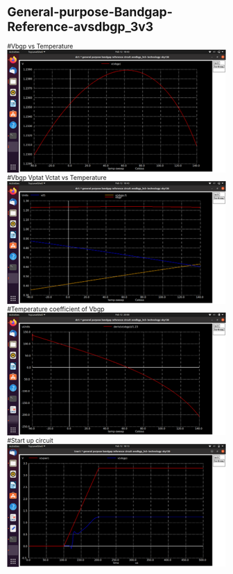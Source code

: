 # General-purpose-Bandgap-Reference-avsdbgp_3v3
#Vbgp vs Temperature
![Vbgp vs Temperature](https://github.com/an3ol/General-purpose-Bandgap-Reference-avsdbgp_3v3/blob/main/Ngspice_simulations/Results/temp_avsdbgp_3v3.cir.png?raw=true)
#Vbgp Vptat Vctat vs Temperature
![Vbgp Vptat Vctat vs Temperature](https://github.com/an3ol/General-purpose-Bandgap-Reference-avsdbgp_3v3/blob/main/Ngspice_simulations/Results/temp_all_avsdbgp_3v3.cir.png?raw=true)
#Temperature coefficient of Vbgp
![Temperature coefficient of Vbgp](https://github.com/an3ol/General-purpose-Bandgap-Reference-avsdbgp_3v3/blob/main/Ngspice_simulations/Results/temp_coeff_avsdbgp_3v3.png?raw=true)
#Start up circuit
![Start up circuit](https://github.com/an3ol/General-purpose-Bandgap-Reference-avsdbgp_3v3/blob/main/Ngspice_simulations/Results/Start_up_avsdbgp_3v3.png?raw=true)
